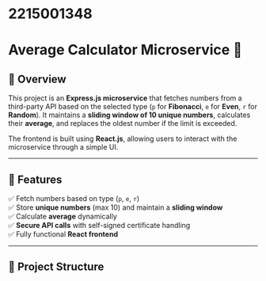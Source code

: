 # 2215001348




# Average Calculator Microservice 🚀

## 📖 Overview
This project is an **Express.js microservice** that fetches numbers from a third-party API based on the selected type (`p` for **Fibonacci**, `e` for **Even**, `r` for **Random**). It maintains a **sliding window of 10 unique numbers**, calculates their **average**, and replaces the oldest number if the limit is exceeded.

The frontend is built using **React.js**, allowing users to interact with the microservice through a simple UI.

---

## 🎯 Features
✅ Fetch numbers based on type (`p`, `e`, `r`)  
✅ Store **unique numbers** (max 10) and maintain a **sliding window**  
✅ Calculate **average** dynamically  
✅ **Secure API calls** with self-signed certificate handling  
✅ Fully functional **React frontend**  

---

## 📂 Project Structure
